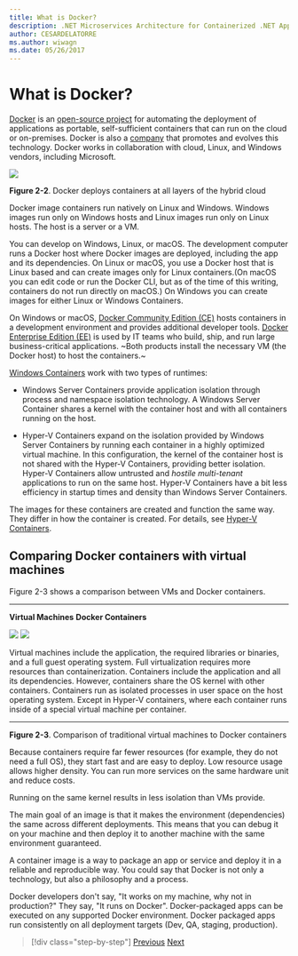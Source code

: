 ```yaml
---
title: What is Docker?
description: .NET Microservices Architecture for Containerized .NET Applications | What is Docker?
author: CESARDELATORRE
ms.author: wiwagn
ms.date: 05/26/2017
---
```

# What is Docker?

[Docker](https://www.docker.com/) is an [open-source project](https://github.com/docker/docker) for automating the deployment of applications as portable, self-sufficient containers that can run on the cloud or on-premises. Docker is also a [company](https://www.docker.com/) that promotes and evolves this technology. Docker works in collaboration with cloud, Linux, and Windows vendors, including Microsoft.

![](./media/image2.png)

**Figure 2-2**. Docker deploys containers at all layers of the hybrid cloud

Docker image containers run natively on Linux and Windows. Windows images run only on Windows hosts and Linux images run only on Linux hosts. The host is a server or a VM.

You can develop on Windows, Linux, or macOS. The development computer runs a Docker host where Docker images are deployed, including the app and its dependencies. On Linux or macOS, you use a Docker host that is Linux based and can create images only for Linux containers.(On macOS you can edit code or run the Docker CLI, but as of the time of this writing, containers do not run directly on macOS.) On Windows you can create images for either Linux or Windows Containers.

On Windows or macOS, [Docker Community Edition (CE)](https://www.docker.com/community-edition) hosts containers in a development environment and provides additional developer tools. [Docker Enterprise Edition (EE)](https://www.docker.com/enterprise-edition) is used by IT teams who build, ship, and run large business-critical applications. ~Both products install the necessary VM (the Docker host) to host the containers.~ 

[Windows Containers](https://msdn.microsoft.com/en-us/virtualization/windowscontainers/about/about_overview) work with two types of runtimes:

-   Windows Server Containers provide application isolation through process and namespace isolation technology. A Windows Server Container shares a kernel with the container host and with all containers running on the host.

-   Hyper-V Containers expand on the isolation provided by Windows Server Containers by running each container in a highly optimized virtual machine. In this configuration, the kernel of the container host is not shared with the Hyper-V Containers, providing better isolation. Hyper-V Containers allow untrusted and *hostile multi-tenant* applications to run on the same host. Hyper-V Containers have a bit less efficiency in startup times and density than Windows Server Containers.

The images for these containers are created and function the same way. They differ in how the container is created. For details, see [Hyper-V Containers](https://msdn.microsoft.com/en-us/virtualization/windowscontainers/about/about_overview).

## Comparing Docker containers with virtual machines

Figure 2-3 shows a comparison between VMs and Docker containers.

  ------------------------------------------------------------------------------------------------------------------------------------------------------------------------------------- --------------------------------------------------------------------------------------------------------------------------------------------------------------------------------------------------------------------------------------------------------------------------------------------------------------
  **Virtual Machines**                                                                                                                                                                  **Docker Containers**
                                                                                                                                                                                        
  ![](./media/image3.png)                                                                                                                                ![](./media/image4.png)
                                                                                                                                                                                        
  Virtual machines include the application, the required libraries or binaries, and a full guest operating system. Full virtualization requires more resources than containerization. Containers include the application and all its dependencies. However, containers share the OS kernel with other containers. Containers run as isolated processes in user space on the host operating system. Except in Hyper-V containers, where each container runs inside of a special virtual machine per container.
  ------------------------------------------------------------------------------------------------------------------------------------------------------------------------------------- --------------------------------------------------------------------------------------------------------------------------------------------------------------------------------------------------------------------------------------------------------------------------------------------------------------

**Figure 2-3**. Comparison of traditional virtual machines to Docker containers

Because containers require far fewer resources (for example, they do not need a full OS), they start fast and are easy to deploy. Low resource usage allows higher density. You can run more services on the same hardware unit and reduce costs.

Running on the same kernel results in less isolation than VMs provide.

The main goal of an image is that it makes the environment (dependencies) the same across different deployments. This means that you can debug it on your machine and then deploy it to another machine with the same environment guaranteed.

A container image is a way to package an app or service and deploy it in a reliable and reproducible way. You could say that Docker is not only a technology, but also a philosophy and a process.

Docker developers don't say, "It works on my machine, why not in production?" They say, "It runs on Docker". Docker-packaged apps can be executed on any supported Docker environment. Docker packaged apps run consistently on all deployment targets (Dev, QA, staging, production).

> [!div class="step-by-step"]
> [Previous](index.md)
> [Next](docker-terminology.md)
